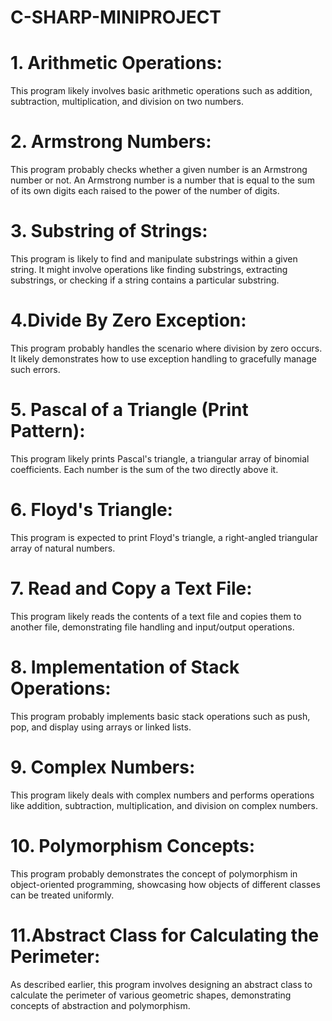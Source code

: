 # C-SHARP-MINIPROJECT
# 1. Arithmetic Operations: 
This program likely involves basic arithmetic operations such as addition, subtraction, multiplication, and division on two numbers.

# 2. Armstrong Numbers: 
This program probably checks whether a given number is an Armstrong number or not. An Armstrong number is a number that is equal to the sum of its own digits each raised to the power of the number of digits.

# 3. Substring of Strings: 
This program is likely to find and manipulate substrings within a given string. It might involve operations like finding substrings, extracting substrings, or checking if a string contains a particular substring.

# 4.Divide By Zero Exception:
This program probably handles the scenario where division by zero occurs. It likely demonstrates how to use exception handling to gracefully manage such errors.

# 5. Pascal of a Triangle (Print Pattern):
This program likely prints Pascal's triangle, a triangular array of binomial coefficients. Each number is the sum of the two directly above it.

# 6. Floyd's Triangle: 
This program is expected to print Floyd's triangle, a right-angled triangular array of natural numbers.

# 7. Read and Copy a Text File: 
This program likely reads the contents of a text file and copies them to another file, demonstrating file handling and input/output operations.

# 8. Implementation of Stack Operations: 
This program probably implements basic stack operations such as push, pop, and display using arrays or linked lists.

# 9. Complex Numbers: 
This program likely deals with complex numbers and performs operations like addition, subtraction, multiplication, and division on complex numbers.

# 10. Polymorphism Concepts: 
This program probably demonstrates the concept of polymorphism in object-oriented programming, showcasing how objects of different classes can be treated uniformly.

# 11.Abstract Class for Calculating the Perimeter: 
As described earlier, this program involves designing an abstract class to calculate the perimeter of various geometric shapes, demonstrating concepts of abstraction and polymorphism.


